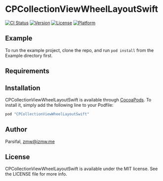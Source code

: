 # CPCollectionViewWheelLayoutSwift

[![CI Status](http://img.shields.io/travis/Parsifal/CPCollectionViewWheelLayoutSwift.svg?style=flat)](https://travis-ci.org/Parsifal/CPCollectionViewWheelLayoutSwift)
[![Version](https://img.shields.io/cocoapods/v/CPCollectionViewWheelLayoutSwift.svg?style=flat)](http://cocoapods.org/pods/CPCollectionViewWheelLayoutSwift)
[![License](https://img.shields.io/cocoapods/l/CPCollectionViewWheelLayoutSwift.svg?style=flat)](http://cocoapods.org/pods/CPCollectionViewWheelLayoutSwift)
[![Platform](https://img.shields.io/cocoapods/p/CPCollectionViewWheelLayoutSwift.svg?style=flat)](http://cocoapods.org/pods/CPCollectionViewWheelLayoutSwift)

## Example

To run the example project, clone the repo, and run `pod install` from the Example directory first.

## Requirements

## Installation

CPCollectionViewWheelLayoutSwift is available through [CocoaPods](http://cocoapods.org). To install
it, simply add the following line to your Podfile:

```ruby
pod "CPCollectionViewWheelLayoutSwift"
```

## Author

Parsifal, zmw@izmw.me

## License

CPCollectionViewWheelLayoutSwift is available under the MIT license. See the LICENSE file for more info.
